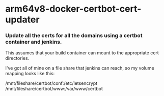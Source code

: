 # arm64v8-docker-certbot-cert-updater

### Update all the certs for all the domains using a certbot container and jenkins.

This assumes that your build container can mount to the appropriate cert directories.

I've got all of mine on a file share that jenkins can reach, so my volume mapping looks like this:  

/mnt/fileshare/certbot/conf:/etc/letsencrypt  
/mnt/fileshare/certbot/www:/var/www/certbot  
